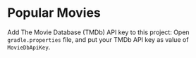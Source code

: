 # Popular Movies

Add The Movie Database (TMDb) API key to this project:
Open `gradle.properties` file, and put your TMDb API key as value of `MovieDbApiKey`.
